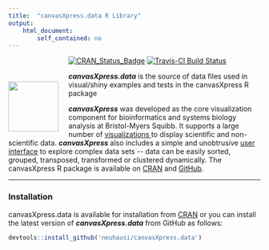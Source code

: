 ```yaml
---
title:  "canvasXpress.data R Library"
output: 
    html_document:
        self_contained: no
---
```


<a href="http://www.canvasxpress.org"><img src="https://www.canvasxpress.org/assets/images/logo-square.svg" align="left" height="100px" style="margin: 50px 20px 5px 0px"></a>

<!-- Badge Location -->
[![CRAN_Status_Badge](http://www.r-pkg.org/badges/version/canvasXpress.data?color=9bc2cf)](https://cran.r-project.org/package=canvasXpress.data)
[![Travis-CI Build Status](https://travis-ci.org/cb4ds/canvasXpress.data.svg?branch=master)](https://travis-ci.org/cb4ds/canvasXpress.data)

<!-- End Badges -->

***canvasXpress.data*** is the source of data files used in visual/shiny examples and tests in the canvasXpress R package


***canvasXpress*** was developed as the core visualization component for bioinformatics and systems biology analysis
at Bristol-Myers Squibb. It supports a large number of [visualizations ](http://www.canvasxpress.org/examples.html) 
to display scientific and non-scientific data. ***canvasXpress*** also includes a simple and unobtrusive 
[user interface](http://www.canvasxpress.org/docs/interface.html) to explore complex data sets -- data can
be easily sorted, grouped, transposed, transformed or clustered dynamically.  The canvasXpress R package is available on 
[CRAN](https://CRAN.R-project.org/package=canvasXpress) and [GitHub](https://github.com/neuhausi/canvasXpress). 

---

### Installation

canvasXpress.data is available for installation from 
[CRAN](https://CRAN.R-project.org/package=canvasXpress.data) or you can install the
latest version of ***canvasXpress.data*** from GitHub as follows:

```r
devtools::install_github('neuhausi/canvasXpress.data')
```
